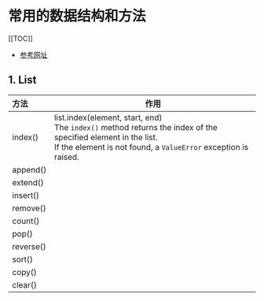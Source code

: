 # 常用的数据结构和方法

[[TOC]]

- [参考网址](https://www.programiz.com/python-programming/methods/list/pop)

## 1. List

| 方法      | 作用 |
| :-- | ------- |
| index()   | list.index(element, start, end)<br />The `index()` method returns the index of the specified element in the list.<br />If the element is not found, a `ValueError` exception is raised. |
| append()  |      |
| extend()  |      |
| insert()  |      |
| remove()  |      |
| count()   |      |
| pop()     |      |
| reverse() |      |
| sort()    |      |
| copy()    |      |
| clear()   |      |

